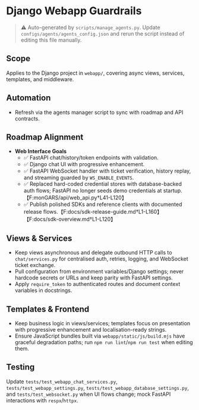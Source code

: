 # Django Webapp Guardrails

> ⚠️ Auto-generated by `scripts/manage_agents.py`. Update `configs/agents/agents_config.json` and rerun the script instead of editing this file manually.

## Scope

Applies to the Django project in `webapp/`, covering async views, services, templates, and
middleware.

## Automation

- Refresh via the agents manager script to sync with roadmap and API contracts.

## Roadmap Alignment

- **Web Interface Goals**
  - ✅ FastAPI chat/history/token endpoints with validation.
  - ✅ Django chat UI with progressive enhancement.
  - ✅ FastAPI WebSocket handler with ticket verification, history replay, and streaming guarded by `WS_ENABLE_EVENTS`.
  - ✅ Replaced hard-coded credential stores with database-backed auth flows; FastAPI no longer seeds demo credentials at startup.【F:monGARS/api/web_api.py†L41-L120】
  - ✅ Publish polished SDKs and reference clients with documented release flows.【F:docs/sdk-release-guide.md†L1-L160】【F:docs/sdk-overview.md†L1-L120】

## Views & Services

- Keep views asynchronous and delegate outbound HTTP calls to `chat/services.py` for centralised auth,
    retries, logging, and WebSocket ticket exchange.
- Pull configuration from environment variables/Django settings; never hardcode secrets or URLs and
    keep parity with FastAPI settings.
- Apply `require_token` to authenticated routes and document context variables in docstrings.

## Templates & Frontend

- Keep business logic in views/services; templates focus on presentation with progressive enhancement
    and localisation-ready strings.
- Ensure JavaScript bundles built via `webapp/static/js/build.mjs` have graceful degradation paths;
    run `npm run lint`/`npm run test` when editing them.

## Testing

Update `tests/test_webapp_chat_services.py`, `tests/test_webapp_settings.py`,
`tests/test_webapp_database_settings.py`, and `tests/test_websocket.py` when UI flows change; mock
FastAPI interactions with `respx`/`httpx`.
